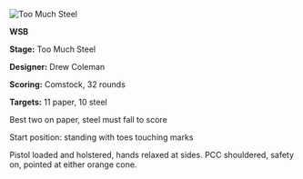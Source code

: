 ![Too Much Steel](https://github.com/bagellord/USPSA-Stages/blob/master/31%2B%20rounds/Too%20Much%20Steel%20-%2032%20rounds%20-%20Comstock/Too%20Much%20Steel%20v2.png)

<b>WSB</b>

<b>Stage:</b> Too Much Steel

<b>Designer:</b> Drew Coleman

<b>Scoring:</b> Comstock, 32 rounds

<b>Targets:</b> 11 paper, 10 steel

Best two on paper, steel must fall to score

Start position: standing with toes touching marks

Pistol loaded and holstered, hands relaxed at sides. PCC shouldered, safety on, pointed at either orange cone.
